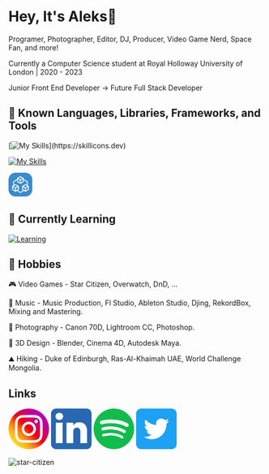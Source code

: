 # Hey, It's Aleks👋

Programer, Photographer, Editor, DJ, Producer, Video Game Nerd, Space Fan, and more!

Currently a Computer Science student at Royal Holloway University of London | 2020 - 2023

Junior Front End Developer -> Future Full Stack Developer



## 💪 Known Languages, Libraries, Frameworks, and Tools

[![My Skills](https://skillicons.dev/icons?i=html,css,js,react,mysql,bootstrap,vite,svelte,maven,nodejs,)](https://skillicons.dev)

[![My Skills](https://skillicons.dev/icons?i=c,eclipse,git,java,py,php,postgres,scala,tailwind,vercel)](https://skillicons.dev)

<img src="assets/trpc_logo.svg" width="47px"/>


## 🧠 Currently Learning

[![Learning](https://skillicons.dev/icons?i=ts,nextjs,nodejs,sass,vue,docker)](https://skillicons.dev)


## 🏃 Hobbies 

🎮 Video Games - Star Citizen, Overwatch, DnD, ...

🎹 Music - Music Production, Fl Studio, Ableton Studio, Djing, RekordBox, Mixing and Mastering.

📸 Photography - Canon 70D, Lightroom CC, Photoshop. 

🧮 3D Design - Blender, Cinema 4D, Autodesk Maya.

⛰️ Hiking - Duke of Edinburgh, Ras-Al-Khaimah UAE, World Challenge Mongolia.


## Links

[<img width="80px" src="assets/instagram_logo.svg" />](https://www.instagram.com/uralaleksandr/)
[<img width="80px" src="assets/linkedin_logo.svg" />](https://www.linkedin.com/in/aleksandr-ural-53a463227/)
[<img width="80px" src="assets/spotify_logo.svg" />](https://open.spotify.com/user/j9phvvueikujgb9ls6w1cq2nd?si=729a171bb7a947e4)
[<img width="80px" src="assets/twitter_logo.svg" />](https://twitter.com/UralAleksandr)


![star-citizen](https://user-images.githubusercontent.com/75385989/212890686-b14e270d-4311-442c-97b6-793f8390855c.gif)
